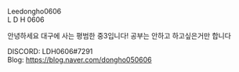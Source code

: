 Leedongho0606<br>
L  D   H 0606

안녕하세요 대구에 사는 평범한 중3입니다!
공부는 안하고 하고싶은거만 합니다

DISCORD: LDH0606#7291
<br>
Blog: https://blog.naver.com/dongho050606

